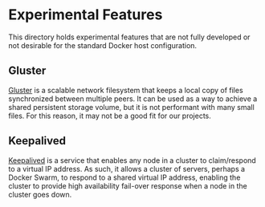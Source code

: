 # Experimental Features

This directory holds experimental features that are not fully developed or not desirable
for the standard Docker host configuration.

## Gluster

[Gluster](https://www.gluster.org) is a scalable network filesystem that keeps a local
copy of files synchronized between multiple peers. It can be used as a way to achieve a
shared persistent storage volume, but it is not performant with many small files. For
this reason, it may not be a good fit for our projects.

## Keepalived

[Keepalived](https://www.keepalived.org) is a service that enables any node in a cluster
to claim/respond to a virtual IP address. As such, it allows a cluster of servers,
perhaps a Docker Swarm, to respond to a shared virtual IP address, enabling the cluster
to provide high availability fail-over response when a node in the cluster goes down.
